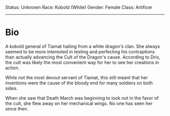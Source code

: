Status: Unknown
Race: Kobold (White)
Gender: Female
Class: Artificer

---
# Bio

A kobold general of Tiamat hailing from a white dragon's clan. She always seemed to be more interested in testing and perfecting his contraptions than actually advancing the Cult of the Dragon's cause. According to Drix, the cult was likely the most convenient way for her to see her creations in action.

While not the most devout servant of Tiamat, this still meant that her inventions were the cause of the bloody end for many soldiers on both sides.

When she saw that Death March was beginning to look not in the favor of the cult, she flew away on her mechanical wings. No one has seen her since then.